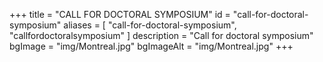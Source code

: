 +++
title = "CALL FOR DOCTORAL SYMPOSIUM"
id = "call-for-doctoral-symposium"
aliases = [
    "call-for-doctoral-symposium",
    "callfordoctoralsymposium"
]
description = "Call for doctoral symposium"
bgImage = "img/Montreal.jpg"
bgImageAlt = "img/Montreal.jpg"
+++
